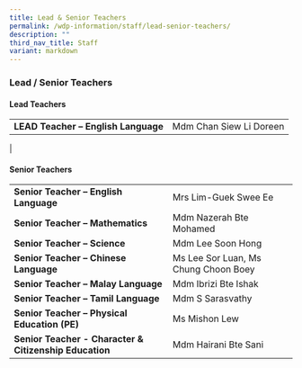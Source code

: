 ```yaml
---
title: Lead & Senior Teachers
permalink: /wdp-information/staff/lead-senior-teachers/
description: ""
third_nav_title: Staff
variant: markdown
---
```

### **Lead / Senior Teachers**

#### **Lead Teachers**

|  |  |
|---|---|
| **LEAD Teacher – English Language** | Mdm Chan Siew Li Doreen |
|

#### **Senior Teachers**

|  |  |
|---|---|
| **Senior Teacher – English Language** | Mrs Lim-Guek Swee Ee |
| **Senior Teacher – Mathematics** | Mdm Nazerah Bte Mohamed |
| **Senior Teacher – Science** | Mdm Lee Soon Hong |
| **Senior Teacher – Chinese Language** | Ms Lee Sor Luan, Ms Chung Choon Boey
| **Senior Teacher – Malay Language** | Mdm Ibrizi Bte Ishak |
| **Senior Teacher – Tamil Language** | Mdm S Sarasvathy |
| **Senior Teacher – Physical Education (PE)** | Ms Mishon Lew |
|**Senior Teacher - Character & Citizenship Education** | Mdm Hairani Bte Sani
